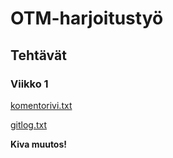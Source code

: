 # OTM-harjoitustyö #

## Tehtävät ##

### Viikko 1 ###

[komentorivi.txt](https://github.com/stentho/otm-harjoitustyo/blob/master/laskarit/viikko1/gitlog.txt)

[gitlog.txt](https://github.com/stentho/otm-harjoitustyo/blob/master/laskarit/viikko1/gitlog.txt)


**Kiva muutos!**
